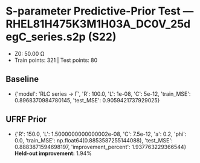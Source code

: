 # S-parameter Predictive-Prior Test — RHEL81H475K3M1H03A_DC0V_25degC_series.s2p (S22)
- Z0: 50.00 Ω
- Train points: 321  |  Test points: 80

## Baseline
- {'model': 'RLC series -> Γ', 'R': 100.0, 'L': 1e-08, 'C': 5e-12, 'train_MSE': 0.8968370984780145, 'test_MSE': 0.9059421737929025}

## UFRF Prior
- {'R': 150.0, 'L': 1.5000000000000002e-08, 'C': 7.5e-12, 'a': 0.2, 'phi': 0.0, 'train_MSE': np.float64(0.8853587255144088), 'test_MSE': 0.8883871594698197, 'improvement_percent': 1.937763229366544}
**Held-out improvement:** 1.94%